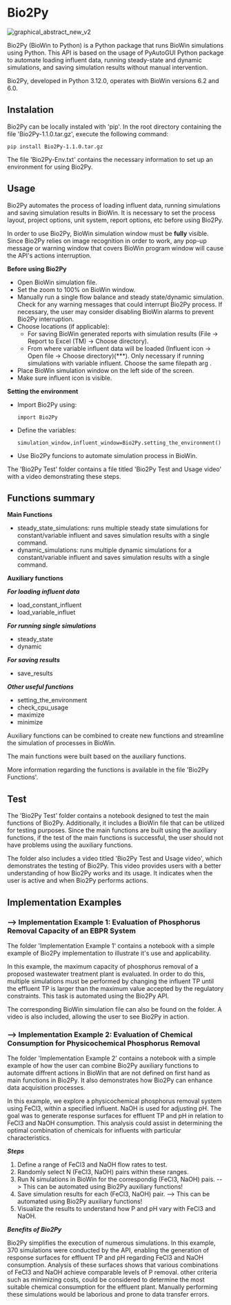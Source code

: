 # **Bio2Py** 
![graphical_abstract_new_v2](https://github.com/user-attachments/assets/d0a30d55-0041-4471-8652-bb4c943e3352)

Bio2Py (BioWin to Python) is a Python package that runs BioWin simulations using Python. 
This API is based on the usage of PyAutoGUI Python package to automate loading influent data, running steady-state and dynamic simulations, and saving simulation results without manual intervention. 

Bio2Py, developed in Python 3.12.0, operates with BioWin versions 6.2 and 6.0. 


Instalation
---------------
Bio2Py can be locally instaled with 'pip'. 
In the root directory containing the file 'Bio2Py-1.1.0.tar.gz', execute the following command:
    
    pip install Bio2Py-1.1.0.tar.gz

The file 'Bio2Py-Env.txt' contains the necessary information to set up an environment for using Bio2Py. 

Usage
---------------
Bio2Py automates the process of loading influent data, running simulations and saving simulation results in BioWin. It is necessary to set the process layout, project options, unit system, report options, etc before using Bio2Py. 

In order to use Bio2Py, BioWin simulation window must be **fully** visible. Since Bio2Py relies on image recognition in order to work, any pop-up message or warning window that covers BioWin program window will cause the API's actions interruption. 

**Before using Bio2Py**
- Open BioWin simulation file.
- Set the zoom to 100% on BioWin window.
- Manually run a single flow balance and steady state/dynamic simulation. Check for any warning messages that could interrupt Bio2Py process. If necessary, the user may consider disabling BioWin alarms to prevent Bio2Py interruption.  
- Choose locations (if applicable): 
    - For saving BioWin generated reports with simulation results (File -> Report to Excel (TM) -> Choose directory).
    - From where variable influent data will be loaded (Influent icon -> Open file -> Choose directory)(***). Only necessary if running simulations with variable influent. Choose the same filepath arg .
- Place BioWin simulation window on the left side of the screen. 
- Make sure influent icon is visible. 

**Setting the environment**
- Import Bio2Py using:


      import Bio2Py
  
- Define the variables:


      simulation_window,influent_window=Bio2Py.setting_the_environment()
- Use Bio2Py funcions to automate simulation process in BioWin. 

The 'Bio2Py Test' folder contains a file titled 'Bio2Py Test and Usage video' with a video demonstrating these steps.

Functions summary
---------------
**Main Functions**
- steady_state_simulations: runs multiple steady state simulations for constant/variable influent and saves simulation results with a single command.
- dynamic_simulations: runs multiple dynamic simulations for a constant/variable influent and saves simulation results with a single command. 

**Auxiliary functions**

***For loading influent data***
- load_constant_influent
- load_variable_influet

***For running single simulations***
- steady_state
- dynamic

***For saving results***
- save_results

***Other useful functions***
- setting_the_environment
- check_cpu_usage
- maximize
- minimize

Auxiliary functions can be combined to create new functions and streamline the simulation of processes in BioWin. 

The main functions were built based on the auxiliary functions.

More information regarding the functions is available in the file 'Bio2Py Functions'. 

Test
--------------
The 'Bio2Py Test' folder contains a notebook designed to test the main functions of Bio2Py. Additionally, it includes a BioWin file that can be utilized for testing purposes. Since the main functions are built using the auxiliary functions, if the test of the main functions is successful, the user should not have problems using the auxiliary functions.

The folder also includes a video titled 'Bio2Py Test and Usage video', which demonstrates the testing of Bio2Py. This video provides users with a better understanding of how Bio2Py works and its usage. It indicates when the user is active and when Bio2Py performs actions.


Implementation Examples 
---------------
### --> Implementation Example 1: Evaluation of Phosphorus Removal Capacity of an EBPR System

The folder 'Implementation Example 1' contains a notebook with a simple example of Bio2Py implementation to illustrate it's use and applicability. 

In this example, the maximum capacity of phosphorus removal of a proposed wastewater treatment plant is evaluated. In order to do this, multiple simulations must be performed by changing the influent TP until the effluent TP is larger than the maximum value accepted by the regulatory constraints. This task is automated using the Bio2Py API.

The corresponding BioWin simulation file can also be found on the folder. A video is also included, allowing the user to see Bio2Py in action.

### --> Implementation Example 2: Evaluation of Chemical Consumption for Physicochemical Phosphorus Removal

The folder 'Implementation Example 2' contains a notebook with a simple example of how the user can combine Bio2Py auxiliary functions to automate diffrent actions in BioWin that are not defined on first hand as main functions in Bio2Py. It also demonstrates how Bio2Py can enhance data acquisition processes. 

In this example, we explore a physicochemical phosphorus removal system using FeCl3, within a specified influent. NaOH is used for adjusting pH.
The goal was to generate response surfaces for effluent TP and pH in relation to FeCl3 and NaOH consumption. This analysis could assist in determining the optimal combination of chemicals for influents with particular characteristics. 

***Steps***
1. Define a range of FeCl3 and NaOH flow rates to test.
2. Randomly select N (FeCl3, NaOH) pairs within these ranges.
3. Run N simulations in BioWin for the correspondig (FeCl3, NaOH) pais. --> This can be automated using Bio2Py auxiliary functions!
4. Save simulation results for each (FeCl3, NaOH) pair. --> This can be automated using Bio2Py auxiliary functions!
5. Visualize the results to understand how P and pH vary with FeCl3 and NaOH.

***Benefits of Bio2Py***

Bio2Py simplifies the execution of numerous simulations. In this example, 370 simulations were conducted by the API, enabling the generation of response surfaces for effluent TP and pH regarding FeCl3 and NaOH consumption. Analysis of these surfaces shows that various combinations of FeCl3 and NaOH achieve comparable levels of P removal.  other criteria such as minimizing costs, could be considered to determine the most suitable chemical consumption for the effluent plant.
Manually performing these simulations would be laborious and prone to data transfer errors.
